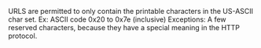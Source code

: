 URLS are permitted to only contain the printable characters in the US-ASCII char set.
  Ex: ASCII code 0x20 to 0x7e (inclusive)
        Exceptions: A few reserved characters, because they have a special meaning in the HTTP protocol.